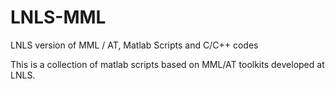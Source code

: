 LNLS-MML
========

LNLS version of MML / AT, Matlab Scripts and C/C++ codes

This is a collection of matlab scripts based on MML/AT toolkits developed at LNLS. 
